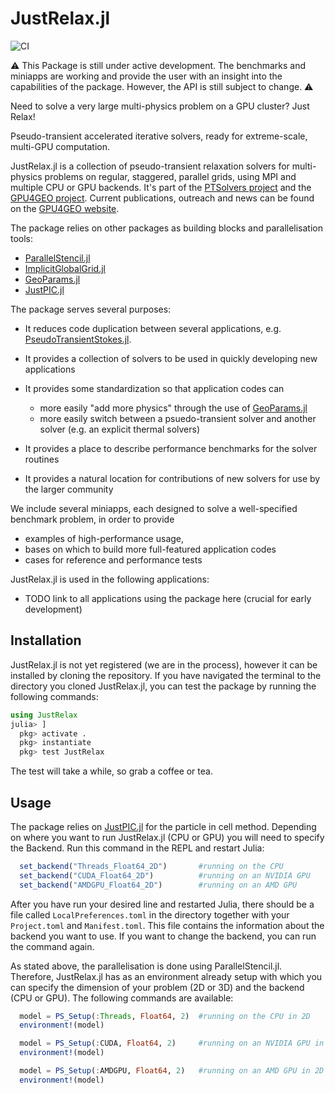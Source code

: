 # JustRelax.jl

![CI](https://github.com/PTSolvers/JustRelax.jl/actions/workflows/ci.yml/badge.svg)

:warning: This Package is still under active development. The benchmarks and miniapps are working and provide the user with an insight into the capabilities of the package. However, the API is still subject to change. :warning: 

Need to solve a very large multi-physics problem on a GPU cluster? Just Relax!

Pseudo-transient accelerated iterative solvers, ready for extreme-scale, multi-GPU computation.

JustRelax.jl is a collection of pseudo-transient relaxation solvers
for multi-physics problems on regular, staggered, parallel grids,
using MPI and multiple CPU or GPU backends. It's part of the [PTSolvers project](https://ptsolvers.github.io) and
the [GPU4GEO project](https://www.pasc-ch.org/projects/2021-2024/gpu4geo/). Current publications, outreach and news can be found on the [GPU4GEO website](https://ptsolvers.github.io/GPU4GEO/).

The package relies on other packages as building blocks and parallelisation tools:

* [ParallelStencil.jl](https://github.com/omlins/ParallelStencil.jl)
* [ImplicitGlobalGrid.jl](https://github.com/omlins/ImplicitGlobalGrid.jl)
* [GeoParams.jl](https://github.com/JuliaGeodynamics/GeoParams.jl)
* [JustPIC.jl](https://github.com/JuliaGeodynamics/JustPIC.jl)


The package serves several purposes:

  * It reduces code duplication between several applications, e.g. [PseudoTransientStokes.jl](https://github.com/PTsolvers/PseudoTransientStokes.jl). 
  * It provides a collection of solvers to be used in quickly developing new applications
  * It provides some standardization so that application codes can

     - more easily "add more physics" through the use of [GeoParams.jl]((https://github.com/JuliaGeodynamics/GeoParams.jl))
     - more easily switch between a psuedo-transient solver and another solver (e.g. an explicit thermal solvers)

  * It provides a place to describe performance benchmarks for the solver routines
  * It provides a natural location for contributions of new solvers for use by the larger community

We include several miniapps, each designed to solve a well-specified benchmark problem, in order to provide

  - examples of high-performance usage,
  - bases on which to build more full-featured application codes
  - cases for reference and performance tests


JustRelax.jl is used in the following applications:

  * TODO link to all applications using the package here (crucial for early development)

## Installation

JustRelax.jl is not yet registered (we are in the process), however it can be installed by cloning the repository. If you have navigated the terminal to the directory you cloned JustRelax.jl, you can test the package by running the following commands:

```julia
using JustRelax
julia> ] 
  pkg> activate .
  pkg> instantiate
  pkg> test JustRelax
```
The test will take a while, so grab a coffee or tea. 

## Usage

The package relies on [JustPIC.jl](https://github.com/JuliaGeodynamics/JustPIC.jl) for the particle in cell method. Depending on where you want to run JustRelax.jl (CPU or GPU) you will need to specify the Backend. Run this command in the REPL and restart Julia:

```julia
  set_backend("Threads_Float64_2D")       #running on the CPU
  set_backend("CUDA_Float64_2D")          #running on an NVIDIA GPU
  set_backend("AMDGPU_Float64_2D")        #running on an AMD GPU
```
After you have run your desired line and restarted Julia, there should be a file called `LocalPreferences.toml` in the directory together with your `Project.toml` and `Manifest.toml`. This file contains the information about the backend you want to use. If you want to change the backend, you can run the command again. 


As stated above, the parallelisation is done using ParallelStencil.jl. Therefore, JustRelax.jl has as an environment already setup with which you can specify the dimension of your problem (2D or 3D) and the backend (CPU or GPU). The following commands are available:

```julia
  model = PS_Setup(:Threads, Float64, 2)  #running on the CPU in 2D
  environment!(model)

  model = PS_Setup(:CUDA, Float64, 2)     #running on an NVIDIA GPU in 2D
  environment!(model)

  model = PS_Setup(:AMDGPU, Float64, 2)   #running on an AMD GPU in 2D
  environment!(model)
```

